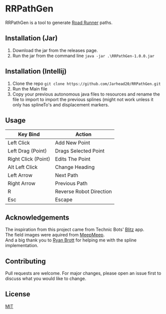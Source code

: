 # RRPathGen

RRPathGen is a tool to generate [Road Runner](https://github.com/acmerobotics/road-runner) paths.

## Installation (Jar)

1. Download the jar from the releases page.
2. Run the jar from the command line `java -jar .\RRPathGen-1.0.0.jar`


## Installation (Intellij)

1. Clone the repo `git clone https://github.com/Jarhead20/RRPathGen.git`
2. Run the Main file
3. Copy your previous autonomous java files to resources and rename the file to import to import the previous splines (might not work unless it only has splineTo's and displacement markers.

## Usage

| Key Bind            | Action                  |
|---------------------|-------------------------|
| Left Click          | Add New Point           |
| Left Drag (Point)   | Drags Selected Point    |
| Right Click (Point) | Edits The Point         |
| Alt Left Click      | Change Heading          |
| Left Arrow          | Next Path               |
| Right Arrow         | Previous Path           |
| R                   | Reverse Robot Direction |
| Esc                 | Escape                  |

## Acknowledgements 
The inspiration from this project came from Technic Bots' [Blitz](https://technicbots.com/Blitz) app.<br />
The field images were aquired from [MeepMeep](https://github.com/NoahBres/MeepMeep).<br />
And a big thank you to [Ryan Brott](https://github.com/rbrott) for helping me with the spline implementation.

## Contributing
Pull requests are welcome. For major changes, please open an issue first to discuss what you would like to change.

## License
[MIT](https://choosealicense.com/licenses/mit/)
